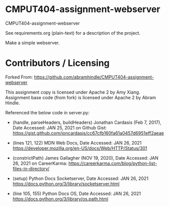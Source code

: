 # CMPUT404-assignment-webserver

CMPUT404-assignment-webserver

See requirements.org (plain-text) for a description of the project.

Make a simple webserver.

# Contributors / Licensing

Forked From: https://github.com/abramhindle/CMPUT404-assignment-webserver

This assignment copy is licensed under Apache 2 by Amy Xiang.
Assignment base code (from fork) is licensed under Apache 2 by Abram Hindle.

Referenced the below code in server.py:

- (handle, parseHeaders, buildHeaders) Jonathan Cardasis (Feb 7, 2017), Date Accessed: JAN 25, 2021
  on Github Gist: https://gist.github.com/joncardasis/cc67cfb160fa61a0457d6951eff2aeae

- (lines 121, 122) MDN Web Docs, Date Accessed: JAN 26, 2021
  https://developer.mozilla.org/en-US/docs/Web/HTTP/Status/301

- (constrictPath) James Gallagher (NOV 19, 2020), Date Accessed: JAN 26, 2021
  on CareerKarma: https://careerkarma.com/blog/python-list-files-in-directory/

- (setup) Python Docs Socketserver, Date Accessed: JAN 26, 2021
  https://docs.python.org/3/library/socketserver.html

- (line 105, 155) Python Docs OS, Date Accessed: JAN 26, 2021
  https://docs.python.org/3/library/os.path.html
